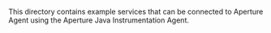 This directory contains example services 
that can be connected to Aperture Agent 
using the Aperture Java Instrumentation Agent.